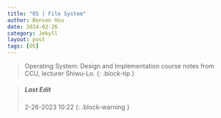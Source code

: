 ```yaml
---
title: "OS | File System"
author: Benson Hsu
date: 2024-02-26
category: Jekyll
layout: post
tags: [OS]
---
```


> Operating System: Design and Implementation course notes from CCU, lecturer Shiwu-Lo. 
{: .block-tip }



> ##### Last Edit
> 2-26-2023 10:22
{: .block-warning }